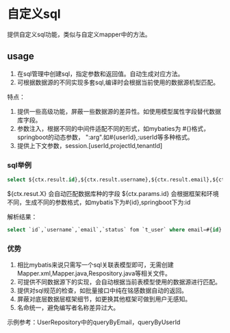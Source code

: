 # 自定义sql

提供自定义sql功能，类似与自定义mapper中的方法。

## usage
1. 在sql管理中创建sql，指定参数和返回值。自动生成对应方法。
2. 可根据数据源的不同实现多套sql,编译时会根据当前使用的数据源机型匹配。

特点：
1. 提供一些高级功能，屏蔽一些数据源的差异性。如使用模型属性字段替代数据库字段。
2. 参数注入，根据不同的中间件适配不同的形式，如mybaties为 #{}格式，springboot的动态参数， ":arg".如#{userId},:userId等多种格式。
3. 提供上下文参数，session.[userId,projectId,tenantId]
### sql举例

```sql
select ${ctx.result.id},${ctx.result.username},${ctx.result.email},${ctx.result.status} fom ${ctx.table.name} where email=${ctx.params.id}
```
${ctx.resut.X} 会自动匹配数据库种的字段
${ctx.params.id} 会根据框架和环境不同，生成不同的参数格式，如mybatis下为#{id},springboot下为:id 

解析结果：
```sql
select `id`,`username`,`email`,`status` fom `t_user` where email=#{id}
```

### 优势
1. 相比mybatis来说只需写一个sql关联表模型即可，无需创建Mapper.xml,Mapper.java,Respository.java等相关文件。
2. 可提供不同数据源下的实现，会自动根据当前表模型使用的数据源进行匹配。
3. 提供对sql规范的检查，如批量接口中纯在铭感数据自动的返回。
4. 屏蔽对底层数据层框架细节，如更换其他框架可做到用户无感知。
5. 名命统一，避免编写者名称差异过大。

示例参考：UserRepository中的queryByEmail，queryByUserId